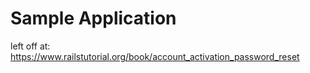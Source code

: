 # Sample Application

left off at:
https://www.railstutorial.org/book/account_activation_password_reset
